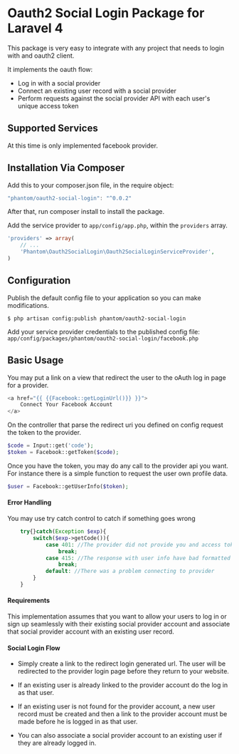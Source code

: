 # Oauth2 Social Login Package for Laravel 4

This package is very easy to integrate with any project that needs to login with and oauth2 client.

It implements the oauth flow:

* Log in with a social provider
* Connect an existing user record with a social provider
* Perform requests against the social provider API with each user's unique access token

## Supported Services

At this time is only implemented facebook provider.

## Installation Via Composer

Add this to your composer.json file, in the require object:

```javascript
"phantom/oauth2-social-login": "^0.0.2"

```

After that, run composer install to install the package.

Add the service provider to `app/config/app.php`, within the `providers` array.

```php
'providers' => array(
	// ...
	'Phantom\Oauth2SocialLogin\Oauth2SocialLoginServiceProvider',
)
```

## Configuration

Publish the default config file to your application so you can make modifications.

```console
$ php artisan config:publish phantom/oauth2-social-login
```

Add your service provider credentials to the published config file: `app/config/packages/phantom/oauth2-social-login/facebook.php`

## Basic Usage

You may put a link on a view that redirect the user to the oAuth log in page for a provider.
```php
<a href="{{ {{Facebook::getLoginUrl()}} }}">
	Connect Your Facebook Account
</a>
```

On the controller that parse the redirect uri you defined on config request the token to the provider.

```php
$code = Input::get('code');
$token = Facebook::getToken($code);
```

Once you have the token, you may do any call to the provider api you want.
For instance there is a simple function to request the user own profile data.

```php
$user = Facebook::getUserInfo($token);
```

#### Error Handling

You may use try catch control to catch if something goes wrong

```php
	try{}catch(Exception $exp){
		switch($exp->getCode()){
			case 401: //The provider did not provide you and access token
				break;
			case 415: //The response with user info have bad formatted data
				break;
			default: //There was a problem connecting to provider
		}
	}
```		

#### Requirements

This implementation assumes that you want to allow your users to log in or sign up seamlessly with their existing social provider account and associate that social provider account with an existing user record.

#### Social Login Flow

* Simply create a link to the redirect login generated url. The user will be redirected to the provider login page before they return to your website.

* If an existing user is already linked to the provider account do the log in as that user.

* If an existing user is not found for the provider account, a new user record must be created and then a link to the provider account must be made before he is logged in as that user.

* You can also associate a social provider account to an existing user if they are already logged in.

